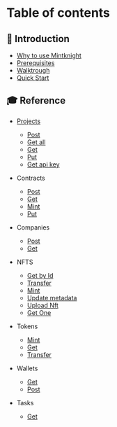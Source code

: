 # Table of contents

## 👋 Introduction

* [Why to use Mintknight](Intro/Why_use_mintknight.md)
* [Prerequisites](Intro/Prerequisites.md)
* [Walktrough](Intro/walktrough.md)
* [Quick Start](Intro/quick-start.md)

## 🎓 Reference

* [Projects](API-web/Projects/main.md)
  * [Post](API-web/Projects/PostProjects.md)
  * [Get all](API-web/Projects/GetProjects.md)
  * [Get](API-web/Projects/GetProject.md)
  * [Put](API-web/Projects/PutProjects.md)
  * [Get api key](API-web/Projects/GetApiKey.md)

* Contracts
  * [Post](API-web/Contracts/PostContracts.md)
  * [Get](API-web/Contracts/GetContract.md)
  * [Mint](API-web/Contracts/mints.md)
  * [Put](API-web/Contracts/PutContract.md)
  
* Companies
  * [Post](API-web/Companies/PostCompanies.md)
  * [Get](API-web/Companies/GetCompanies.md)

* NFTS
  * [Get by Id](API-service/NFTS/GetById.md)
  * [Transfer](API-service/NFTS/Transfer.md)
  * [Mint](API-service/NFTS/Mints.md)
  * [Update metadata](API-service/NFTS/UpdatesMetadata.md)
  * [Upload Nft](API-service/NFTS/UploadMetadata.md)
  * [Get One](API-service/NFTS/GetById.md)

* Tokens
  * [Mint](API-service/Tokens/MintsToken.md)
  * [Get](API-service/Tokens/GetToken.md)
  * [Transfer](API-service/Tokens/TransferToken.md)


* Wallets
   * [Get](API-service/Wallets/GetWallets.md)
   * [Post](API-service/Wallets/PostWallets.md)
 
* Tasks
   * [Get](API-service/Tasks/GetTasks.md)  


